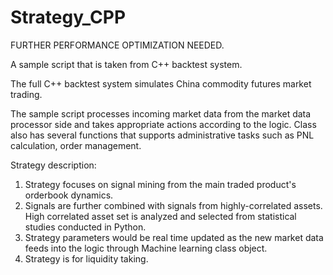 # Strategy_CPP

FURTHER PERFORMANCE OPTIMIZATION NEEDED.

A sample script that is taken from C++ backtest system. 

The full C++ backtest system simulates China commodity futures market trading. 

The sample script processes incoming market data from the market data processor side and takes appropriate actions according to the logic. Class also has several functions that supports administrative tasks such as PNL calculation, order management.

Strategy description:
1. Strategy focuses on signal mining from the main traded product's orderbook dynamics.
2. Signals are further combined with signals from highly-correlated assets. High correlated asset set is analyzed and selected    from statistical studies conducted in Python.
3. Strategy parameters would be real time updated as the new market data feeds into the logic through Machine learning            class object.
4. Strategy is for liquidity taking. 
